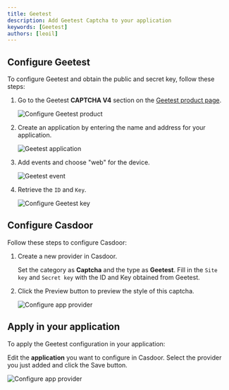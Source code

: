 ```yaml
---
title: Geetest
description: Add Geetest Captcha to your application
keywords: [Geetest]
authors: [leoil]
---
```


## Configure Geetest

To configure Geetest and obtain the public and secret key, follow these steps:

1. Go to the Geetest **CAPTCHA V4** section on the [Geetest product page](https://auth.geetest.com/product).

   ![Configure Geetest product](/img/providers/captcha/geetest_product.png)

2. Create an application by entering the name and address for your application.

   ![Geetest application](/img/providers/captcha/geetest_create_application.png)

3. Add events and choose "web" for the device.

   ![Geetest event](/img/providers/captcha/geetest_add_events.png)

4. Retrieve the `ID` and `Key`.

   ![Configure Geetest key](/img/providers/captcha/geetest_key.png)

## Configure Casdoor

Follow these steps to configure Casdoor:

1. Create a new provider in Casdoor.

   Set the category as **Captcha** and the type as **Geetest**.
   Fill in the `Site key` and `Secret key` with the ID and Key obtained from Geetest.

2. Click the Preview button to preview the style of this captcha.

   ![Configure app provider](/img/providers/captcha/geetest_casdoor_configure.gif)

## Apply in your application

To apply the Geetest configuration in your application:

Edit the **application** you want to configure in Casdoor. Select the provider you just added and click the Save button.

![Configure app provider](/img/providers/captcha/geetest_app_provider.png)

